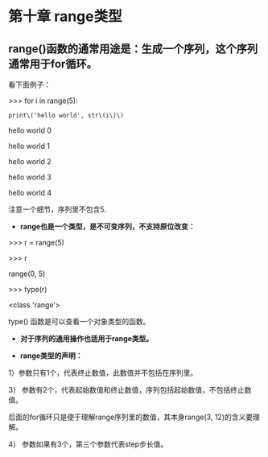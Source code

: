# 第十章 range类型

## **range\(\)函数的通常用途是：生成一个序列，这个序列通常用于for循环。**

看下面例子：

&gt;&gt;&gt; for i in range\(5\):

	print\('hello world', str\(i\)\)



	

hello world 0

hello world 1

hello world 2

hello world 3

hello world 4

注意一个细节，序列里不包含5.

* **range也是一个类型，是不可变序列，不支持原位改变：**

&gt;&gt;&gt; r = range\(5\)

&gt;&gt;&gt; r

range\(0, 5\)

&gt;&gt;&gt; type\(r\)

&lt;class 'range'&gt;

type\(\) 函数是可以查看一个对象类型的函数。

* **对于序列的通用操作也适用于range类型。**

* **range类型的声明：**

1）参数只有1个，代表终止数值，此数值并不包括在序列里。

3） 参数有2个，代表起始数值和终止数值，序列包括起始数值，不包括终止数值。

后面的for循环只是便于理解range序列里的数值，其本身range\(3, 12\)的含义要理解。

4） 参数如果有3个，第三个参数代表step步长值。

